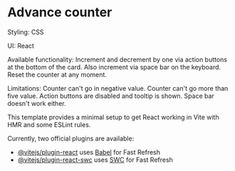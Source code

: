 # Advance counter

Styling: CSS

UI: React

Available functionality: 
  Increment and decrement by one via action buttons at the bottom of the card. 
  Also increment via space bar on the keyboard.
  Reset the counter at any moment.

Limitations:
  Counter can't go in negative value.
  Counter can't go more than five value. Action buttons are disabled and tooltip is shown. Space bar doesn't work either.

This template provides a minimal setup to get React working in Vite with HMR and some ESLint rules.

Currently, two official plugins are available:

- [@vitejs/plugin-react](https://github.com/vitejs/vite-plugin-react/blob/main/packages/plugin-react/README.md) uses [Babel](https://babeljs.io/) for Fast Refresh
- [@vitejs/plugin-react-swc](https://github.com/vitejs/vite-plugin-react-swc) uses [SWC](https://swc.rs/) for Fast Refresh
